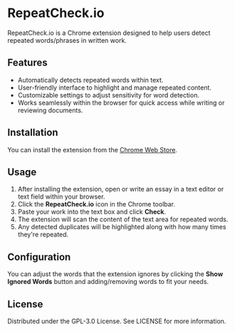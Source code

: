 # RepeatCheck.io

RepeatCheck.io is a Chrome extension designed to help users detect repeated words/phrases in written work.

## Features

- Automatically detects repeated words within text.
- User-friendly interface to highlight and manage repeated content.
- Customizable settings to adjust sensitivity for word detection.
- Works seamlessly within the browser for quick access while writing or reviewing documents.

## Installation

You can install the extension from the [Chrome Web Store](https://chromewebstore.google.com/detail/epnjigbanmhkcbplpifelgikbehmgdmn?utm_source=item-share-cb).

## Usage

1. After installing the extension, open or write an essay in a text editor or text field within your browser.
2. Click the **RepeatCheck.io** icon in the Chrome toolbar.
3. Paste your work into the text box and click **Check**.
4. The extension will scan the content of the text area for repeated words.
5. Any detected duplicates will be highlighted along with how many times they're repeated.

## Configuration

You can adjust the words that the extension ignores by clicking the **Show Ignored Words** button and adding/removing words to fit your needs.

## License

Distributed under the GPL-3.0 License. See LICENSE for more information.
